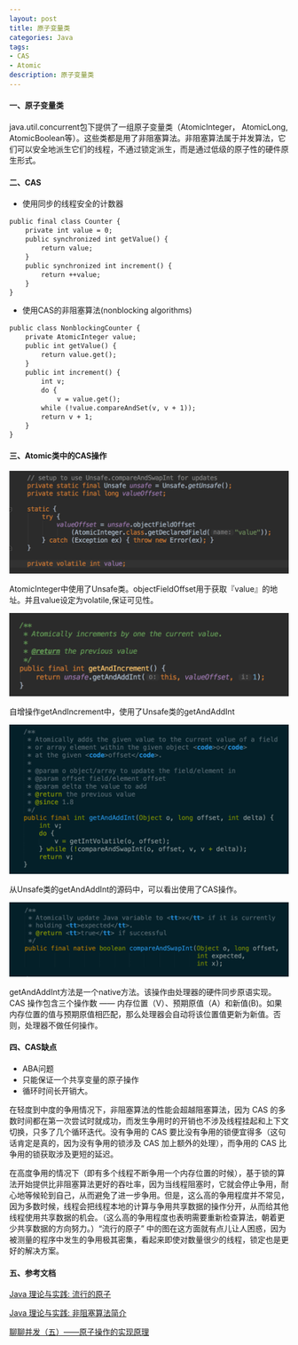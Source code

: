 ```yaml
---
layout: post
title: 原子变量类
categories: Java
tags:
- CAS
- Atomic
description: 原子变量类
---
```


#### 一、原子变量类

   java.util.concurrent包下提供了一组原子变量类（AtomicInteger， AtomicLong, AtomicBoolean等）。这些类都是用了非阻塞算法。非阻塞算法属于并发算法，它们可以安全地派生它们的线程，不通过锁定派生，而是通过低级的原子性的硬件原生形式。
   
   
#### 二、CAS

* 使用同步的线程安全的计数器

```
public final class Counter {
    private int value = 0;
    public synchronized int getValue() {
        return value;
    }
    public synchronized int increment() {
        return ++value;
    }
}
```

* 使用CAS的非阻塞算法(nonblocking algorithms)

```
public class NonblockingCounter {
    private AtomicInteger value;
    public int getValue() {
        return value.get();
    }
    public int increment() {
        int v;
        do {
            v = value.get();
        while (!value.compareAndSet(v, v + 1));
        return v + 1;
    }
}
```

#### 三、Atomic类中的CAS操作

![pic](/images/atomic-1.png)

AtomicInteger中使用了Unsafe类。objectFieldOffset用于获取『value』的地址。并且value设定为volatile,保证可见性。

![pic](/images/atomic-2.png)

自增操作getAndIncrement中，使用了Unsafe类的getAndAddInt

![pic](/images/atomic-3.png)

从Unsafe类的getAndAddInt的源码中，可以看出使用了CAS操作。

![pic](/images/atomic-4.png)

getAndAddInt方法是一个native方法。该操作由处理器的硬件同步原语实现。CAS 操作包含三个操作数 —— 内存位置（V）、预期原值（A）和新值(B)。如果内存位置的值与预期原值相匹配，那么处理器会自动将该位置值更新为新值。否则，处理器不做任何操作。

#### 四、CAS缺点

* ABA问题
* 只能保证一个共享变量的原子操作
* 循环时间长开销大。

在轻度到中度的争用情况下，非阻塞算法的性能会超越阻塞算法，因为 CAS 的多数时间都在第一次尝试时就成功，而发生争用时的开销也不涉及线程挂起和上下文切换，只多了几个循环迭代。没有争用的 CAS 要比没有争用的锁便宜得多（这句话肯定是真的，因为没有争用的锁涉及 CAS 加上额外的处理），而争用的 CAS 比争用的锁获取涉及更短的延迟。

在高度争用的情况下（即有多个线程不断争用一个内存位置的时候），基于锁的算法开始提供比非阻塞算法更好的吞吐率，因为当线程阻塞时，它就会停止争用，耐心地等候轮到自己，从而避免了进一步争用。但是，这么高的争用程度并不常见，因为多数时候，线程会把线程本地的计算与争用共享数据的操作分开，从而给其他线程使用共享数据的机会。（这么高的争用程度也表明需要重新检查算法，朝着更少共享数据的方向努力。）“流行的原子” 中的图在这方面就有点儿让人困惑，因为被测量的程序中发生的争用极其密集，看起来即使对数量很少的线程，锁定也是更好的解决方案。


#### 五、参考文档

[Java 理论与实践: 流行的原子](https://www.ibm.com/developerworks/cn/java/j-jtp11234/)

[Java 理论与实践: 非阻塞算法简介](https://www.ibm.com/developerworks/cn/java/j-jtp04186/)

[聊聊并发（五）——原子操作的实现原理](http://www.infoq.com/cn/articles/atomic-operation)
